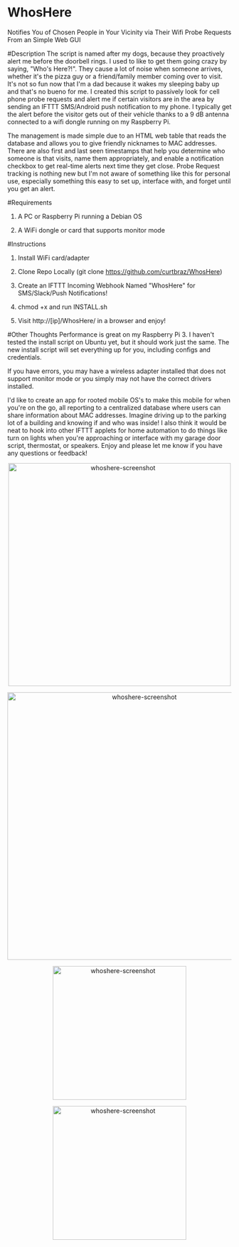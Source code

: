 # WhosHere
Notifies You of Chosen People in Your Vicinity via Their Wifi Probe Requests From an Simple Web GUI

#Description
The script is named after my dogs, because they proactively alert me before the doorbell rings.  I used to like to get them going crazy by saying, "Who's Here?!". They cause a lot of noise when someone arrives, whether it's the pizza guy or a friend/family member coming over to visit.  It's not so fun now that I'm a dad because it wakes my sleeping baby up and that's no bueno for me.  I created this script to passively look for cell phone probe requests and alert me if certain visitors are in the area by sending an IFTTT SMS/Android push notification to my phone.  I typically get the alert before the visitor gets out of their vehicle thanks to a 9 dB antenna connected to a wifi dongle running on my Raspberry Pi.

The management is made simple due to an HTML web table that reads the database and allows you to give friendly nicknames to MAC addresses.  There are also first and last seen timestamps that help you determine who someone is that visits, name them appropriately, and enable a notification checkbox to get real-time alerts next time they get close.  Probe Request tracking is nothing new but I'm not aware of something like this for personal use, especially something this easy to set up, interface with, and forget until you get an alert.

#Requirements
1) A PC or Raspberry Pi running a Debian OS

2) A WiFi dongle or card that supports monitor mode


#Instructions
1) Install WiFi card/adapter

2) Clone Repo Locally (git clone https://github.com/curtbraz/WhosHere) 

3) Create an IFTTT Incoming Webhook Named "WhosHere" for SMS/Slack/Push Notifications!

4) chmod +x and run INSTALL.sh

5) Visit http://[ip]/WhosHere/ in a browser and enjoy!


#Other Thoughts
Performance is great on my Raspberry Pi 3.  I haven't tested the install script on Ubuntu yet, but it should work just the same.  The new install script will set everything up for you, including configs and credentials.

If you have errors, you may have a wireless adapter installed that does not support monitor mode or you simply may not have the correct drivers installed.  

I'd like to create an app for rooted mobile OS's to make this mobile for when you're on the go, all reporting to a centralized database where users can share information about MAC addresses.  Imagine driving up to the parking lot of a building and knowing if and who was inside!  I also think it would be neat to hook into other IFTTT applets for home automation to do things like turn on lights when you're approaching or interface with my garage door script, thermostat, or speakers.  Enjoy and please let me know if you have any questions or feedback!  


<p align="center"><img align="center" width="500" alt="whoshere-screenshot" src="https://cloud.githubusercontent.com/assets/17833760/14305192/e6076f6a-fb87-11e5-95c7-29b2404f10aa.jpg"></p>


<p align="center"><img align="center" width="600" alt="whoshere-screenshot" src="https://cloud.githubusercontent.com/assets/17833760/14305169/b0b43668-fb87-11e5-9231-a81e2d2828a6.png"></p>


<p align="center"><img align="center" width="300" alt="whoshere-screenshot" src="https://cloud.githubusercontent.com/assets/17833760/14305217/1fe3105e-fb88-11e5-920c-3fd7e1a5c001.png"></p>


<p align="center"><img align="center" width="300" alt="whoshere-screenshot" src="https://i.imgur.com/r6kQzKP.png"></p>
